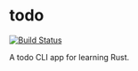 # todo

[![Build Status](https://travis-ci.com/knowler/todo.svg?branch=master)](https://travis-ci.com/knowler/todo)

A todo CLI app for learning Rust.
